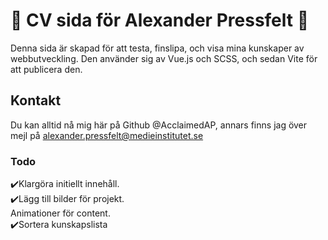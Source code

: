# 🚀 CV sida för Alexander Pressfelt 🚀
Denna sida är skapad för att testa, finslipa, och visa mina kunskaper av webbutveckling. Den använder sig av Vue.js och SCSS, och sedan Vite för att publicera den. 

## Kontakt

Du kan alltid nå mig här på Github @AcclaimedAP, annars finns jag över mejl på alexander.pressfelt@medieinstitutet.se

### Todo

✔️Klargöra initiellt innehåll.  
✔️Lägg till bilder för projekt.  
Animationer för content.  
✔️Sortera kunskapslista